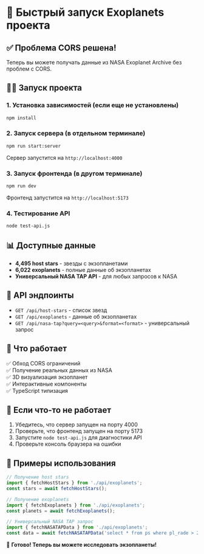 # 🚀 Быстрый запуск Exoplanets проекта

## ✅ Проблема CORS решена!

Теперь вы можете получать данные из NASA Exoplanet Archive без проблем с CORS.

## 🏃‍♂️ Запуск проекта

### 1. Установка зависимостей (если еще не установлены)
```bash
npm install
```

### 2. Запуск сервера (в отдельном терминале)
```bash
npm run start:server
```
Сервер запустится на `http://localhost:4000`

### 3. Запуск фронтенда (в другом терминале)
```bash
npm run dev
```
Фронтенд запустится на `http://localhost:5173`

### 4. Тестирование API
```bash
node test-api.js
```

## 📊 Доступные данные

- **4,495 host stars** - звезды с экзопланетами
- **6,022 exoplanets** - полные данные об экзопланетах
- **Универсальный NASA TAP API** - для любых запросов к NASA

## 🔗 API эндпоинты

- `GET /api/host-stars` - список звезд
- `GET /api/exoplanets` - данные об экзопланетах
- `GET /api/nasa-tap?query=<query>&format=<format>` - универсальный запрос

## 🎯 Что работает

✅ Обход CORS ограничений  
✅ Получение реальных данных из NASA  
✅ 3D визуализация экзопланет  
✅ Интерактивные компоненты  
✅ TypeScript типизация  

## 🐛 Если что-то не работает

1. Убедитесь, что сервер запущен на порту 4000
2. Проверьте, что фронтенд запущен на порту 5173
3. Запустите `node test-api.js` для диагностики API
4. Проверьте консоль браузера на ошибки

## 📝 Примеры использования

```javascript
// Получение host stars
import { fetchHostStars } from './api/exoplanets';
const stars = await fetchHostStars();

// Получение exoplanets
import { fetchExoplanets } from './api/exoplanets';
const planets = await fetchExoplanets();

// Универсальный NASA TAP запрос
import { fetchNASATAPData } from './api/exoplanets';
const data = await fetchNASATAPData('select * from ps where pl_rade > 2');
```

🎉 **Готово! Теперь вы можете исследовать экзопланеты!**
